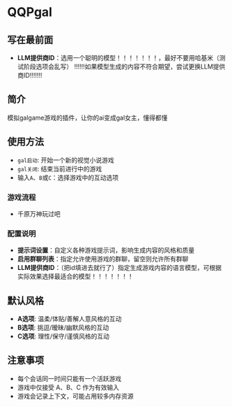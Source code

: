  # QQPgal

## 写在最前面

- **LLM提供商ID**：选用一个聪明的模型！！！！！！！，最好不要用哈基米（测试阶段选项会乱写）
!!!!!!如果模型生成的内容不符合期望，尝试更换LLM提供商ID!!!!!!!

## 简介

模拟galgame游戏的插件，让你的ai变成gal女主，懂得都懂

## 使用方法

- `gal启动`: 开始一个新的视觉小说游戏
- `gal关闭`: 结束当前进行中的游戏
- 输入`A`、`B`或`C`：选择游戏中的互动选项

### 游戏流程
- 千原万神玩过吧

### 配置说明
- **提示词设置**：自定义各种游戏提示词，影响生成内容的风格和质量
- **启用群聊列表**：指定允许使用游戏的群聊，留空则允许所有群聊
- **LLM提供商ID**：（把id填进去就行了）指定生成游戏内容的语言模型，可根据实际效果选择最适合的模型！！！！！！！

## 默认风格
- **A选项**: 温柔/体贴/善解人意风格的互动
- **B选项**: 挑逗/暧昧/幽默风格的互动
- **C选项**: 理性/保守/谨慎风格的互动

## 注意事项
- 每个会话同一时间只能有一个活跃游戏
- 游戏中仅接受 A、B、C 作为有效输入
- 游戏会记录上下文，可能占用较多内存资源


